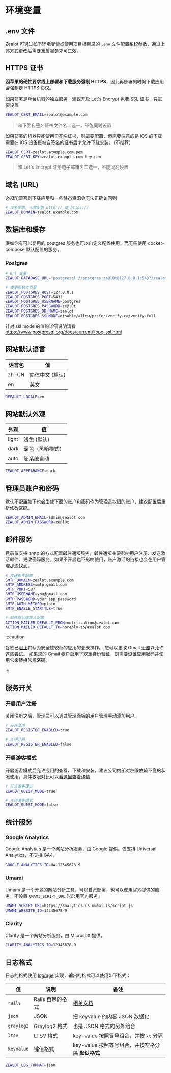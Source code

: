# 环境变量

## .env 文件

Zealot 可通过如下环境变量或使用项目根目录的 `.env` 文件配置系统参数，通过上述方式更改后需要重启服务才可生效。

## HTTPS 证书

**因苹果的硬性要求线上部署和下载服务强制 HTTPS**，因此再部署的时候下载应用会强制走 HTTPS 协议。

如果部署是单台机器的独立服务，建议开启 Let's Encrypt 免费 SSL 证书，只需要设置

```bash
ZEALOT_CERT_EMAIL=zealot@example.com
```

> 和下面自签名证书文件名二选一，不能同时设置

如果部署的机器只能使用自签名证书，则需要配置，但需要注意的是 iOS 的下载需要在 iOS 设备授权自签名的证书后才允许下载安装。（不推荐）

```bash
ZEALOT_CERT=zealot.example.com.pem
ZEALOT_CERT_KEY=zealot.example.com-key.pem
```

> 和 Let's Encrypt 注册电子邮箱名二选一，不能同时设置

## 域名 (URL)

必须配置否则下载应用和一些静态资源会无法正确访问到

```bash
# 域名配置，无需配置 http:// 或 https://
ZEALOT_DOMAIN=zealot.example.com
```

## 数据库和缓存

假如你有可以复用的 postgres 服务也可以自定义配置使用，而无需使用 docker-compose 默认配置的服务。

### Postgres

```bash
# url 变量
ZEALOT_DATABASE_URL="postgresql://postgres:ze@l0t@127.0.0.1:5432/zealot?sslmode=disable"

# 或使用独立变量
ZEALOT_POSTGRES_HOST=127.0.0.1
ZEALOT_POSTGRES_PORT=5432
ZEALOT_POSTGRES_USERNAME=postgres
ZEALOT_POSTGRES_PASSWORD=ze@l0t
ZEALOT_POSTGRES_DB_NAME=zealot
ZEALOT_POSTGRES_SSLMODE=disable/allow/prefer/verify-ca/verify-full
```

针对 ssl mode 的值的详细说明请看 https://www.postgresql.org/docs/current/libpq-ssl.html

## 网站默认语言

语言包 | 值
---|---
zh-CN | 简体中文 (默认)
en | 英文

```bash
DEFAULT_LOCALE=en
```

## 网站默认外观

外观 | 值
---|---
light | 浅色 (默认)
dark | 深色（黑暗模式）
auto | 随系统自动

```bash
ZEALOT_APPEARANCE=dark
```

## 管理员账户和密码

默认不配置如下也会生成下面的账户和密码作为管理员权限的账户，建议配置后重新修改密码。

```bash
ZEALOT_ADMIN_EMAIL=admin@zealot.com
ZEALOT_ADMIN_PASSWORD=ze@l0t
```

## 邮件服务

目前仅支持 smtp 的方式配置邮件通知服务，邮件通知主要影响用户注册、发送激活邮件、更改密码服务，如果不开启也不影响使用，账户激活的链接也会在用户管理那边找到。

```bash
# 发送邮件配置
SMTP_DOMAIN=zealot.example.com
SMTP_ADDRESS=smtp.gmail.com
SMTP_PORT=587
SMTP_USERNAME=you@gmail.com
SMTP_PASSWORD=your_app_password
SMTP_AUTH_METHOD=plain
SMTP_ENABLE_STARTTLS=true

# 邮件默认收发人配置
ACTION_MAILER_DEFAULT_FROM=notification@zealot.com
ACTION_MAILER_DEFAULT_TO=noreply-to@zealot.com
```

:::caution

谷歌已[阻止](https://support.google.com/accounts/answer/6010255)其认为安全性较低的应用的登录操作。
您可以更改 Gmail [设置](https://www.google.com/settings/security/lesssecureapps)以允许这些尝试。
如果您的 Gmail 帐户启用了双重身份验证，则需要设置[应用密码](https://myaccount.google.com/apppasswords)并使用它来替换常规密码。

:::

## 服务开关

### 开启用户注册

关闭注册之后，管理员可以通过管理面板的用户管理手动添加用户。

```bash
# 开启注册
ZEALOT_REGISTER_ENABLED=true

# 关闭注册
ZEALOT_REGISTER_ENABLED=false
```

### 开启游客模式

开启游客模式后允许应用的查看、下载和安装，建议公司内部对权限依赖不高的状况使用，具体权限对比可以[看这里查看详情](/docs/user-guide/administrator/permissions)

```bash
# 开启游客模式
ZEALOT_GUEST_MODE=true

# 关闭游客模式
ZEALOT_GUEST_MODE=false
```

## 统计服务

### Google Analytics

Google Analytics 是一个网站分析服务，由 Google 提供。仅支持 Universal Analytics，不支持 GA4。

```bash
GOOGLE_ANALYTICS_ID=UA-12345678-9
```

### Umami

Umami 是一个开源的网站分析工具，可以自己部署，也可以使用官方提供的服务，不设置 `UMAMI_SCRIPT_URL` 时启用官方服务。

```bash
UMAMI_SCRIPT_URL=https://analytics.us.umami.is/script.js
UMAMI_WEBSITE_ID=12345678-9
```

### Clarity

Clarity 是一个网站分析服务，由 Microsoft 提供。

```bash
CLARITY_ANALYTICS_ID=12345678-9
```

## 日志格式

日志的格式使用 [lograge](https://github.com/roidrage/lograge) 实现，输出的格式可以使用如下格式：

值   | 说明         | 备注
-----|-------------|-----
`rails` | Rails 自带的格式 | [相关文档](https://guides.rubyonrails.org/debugging_rails_applications.html#sending-messages)
`json` | JSON | 把 keyvalue 的内容 JSON 数据化
`graylog2` | Graylog2 格式 | 也是 JSON 格式的另外组合
`ltsv` | LTSV 格式 | key-value 按照冒号组合，并按 `\t` 分隔
`keyvalue` | 键值格式 | key-value 按照等号组合，并按空格分隔 **默认格式**

```bash
ZEALOT_LOG_FORMAT=json
```
